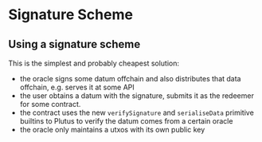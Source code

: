 # Signature Scheme

## Using a signature scheme

This is the simplest and probably cheapest solution:

- the oracle signs some datum offchain and also distributes that data offchain,
  e.g. serves it at some API
- the user obtains a datum with the signature, submits it as the redeemer for
  some contract.
- the contract uses the new `verifySignature` and `serialiseData` primitive
  builtins to Plutus to verify the datum comes from a certain oracle
- the oracle only maintains a utxos with its own public key
